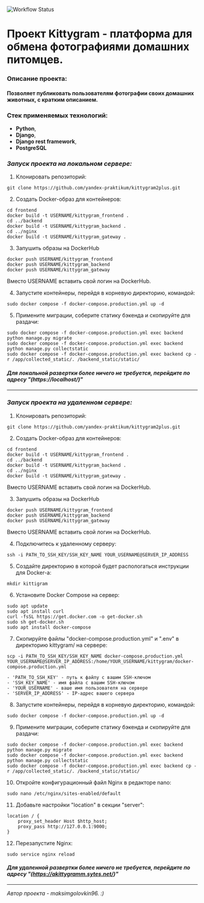 ![Workflow Status](https://github.com/MaksimGolovkin/kittygram_final/actions/workflows/main.yml/badge.svg)

# Проект Kittygram - платформа для обмена фотографиями домашних питомцев.

### Описание проекта:
#### Позволяет публиковать пользователям фотографии своих домашних животных, с кратким описанием.


### Стек применяемых технологий:

- __Python__, 
- __Django__,
- __Django rest framework__, 
- __PostgreSQL__

### _Запуск проекта на локальном сервере:_ 

1. Клонировать репозиторий:

```
git clone https://github.com/yandex-praktikum/kittygram2plus.git
```

2. Создать Docker-образ для контейнеров:
```
cd frontend
docker build -t USERNAME/kittygram_frontend .
cd ../backend
docker build -t USERNAME/kittygram_backend .
cd ../nginx
docker build -t USERNAME/kittygram_gateway .
```
3. Запушить образы на DockerHub

```
docker push USERNAME/kittygram_frontend
docker push USERNAME/kittygram_backend
docker push USERNAME/kittygram_gateway
```
Вместо USERNAME вставить свой логин на DockerHub.

4. Запустите контейнеры, перейдя в корневую директорию, командой:
```
sudo docker compose -f docker-compose.production.yml up -d
```
5. Примените миграции, соберите статику бэкенда и скопируйте для раздачи:
```
sudo docker compose -f docker-compose.production.yml exec backend python manage.py migrate
sudo docker compose -f docker-compose.production.yml exec backend python manage.py collectstatic
sudo docker compose -f docker-compose.production.yml exec backend cp -r /app/collected_static/. /backend_static/static/
```
#### _Для локальной развертки более ничего не требуется, перейдите по адресу "(https://localhost/)"_

---

### _Запуск проекта на удаленном сервере:_
1. Клонировать репозиторий:


```
git clone https://github.com/yandex-praktikum/kittygram2plus.git
```
2. Создать Docker-образ для контейнеров:
```
cd frontend
docker build -t USERNAME/kittygram_frontend .
cd ../backend
docker build -t USERNAME/kittygram_backend .
cd ../nginx
docker build -t USERNAME/kittygram_gateway .
```
Вместо USERNAME вставить свой логин на DockerHub.


3. Запушить образы на DockerHub

```
docker push USERNAME/kittygram_frontend
docker push USERNAME/kittygram_backend
docker push USERNAME/kittygram_gateway
```
Вместо USERNAME вставить свой логин на DockerHub.

4. Подключитесь к удаленному серверу:
```
ssh -i PATH_TO_SSH_KEY/SSH_KEY_NAME YOUR_USERNAME@SERVER_IP_ADDRESS 
```

5. Создайте директорию в которой будет распологаться инструкции для Docker-a:
```
mkdir kittigram
```

6. Установите Docker Compose на сервер:
```
sudo apt update
sudo apt install curl
curl -fsSL https://get.docker.com -o get-docker.sh
sudo sh get-docker.sh
sudo apt install docker-compose
```

7. Скопируйте файлы "docker-compose.production.yml" и ".env" в директорию kittygram/ на сервере:
```
scp -i PATH_TO_SSH_KEY/SSH_KEY_NAME docker-compose.production.yml YOUR_USERNAME@SERVER_IP_ADDRESS:/home/YOUR_USERNAME/kittygram/docker-compose.production.yml
```
    - 'PATH_TO_SSH_KEY' - путь к файлу с вашим SSH-ключом
    - 'SSH_KEY_NAME' - имя файла с вашим SSH-ключом
    - 'YOUR_USERNAME' - ваше имя пользователя на сервере
    - 'SERVER_IP_ADDRESS' - IP-адрес вашего сервера

8. Запустите контейнеры, перейдя в корневую директорию, командой:
```
sudo docker compose -f docker-compose.production.yml up -d
```
9. Примените миграции, соберите статику бэкенда и скопируйте для раздачи:
```
sudo docker compose -f docker-compose.production.yml exec backend python manage.py migrate
sudo docker compose -f docker-compose.production.yml exec backend python manage.py collectstatic
sudo docker compose -f docker-compose.production.yml exec backend cp -r /app/collected_static/. /backend_static/static/
```
10. Откройте конфигурационный файл Nginx в редакторе nano:
```
sudo nano /etc/nginx/sites-enabled/default
```

11. Добавьте настройки "location" в секции "server":
```
location / {
    proxy_set_header Host $http_host;
    proxy_pass http://127.0.0.1:9000;
}
```

12. Перезапустите Nginx:
```
sudo service nginx reload
```

#### _Для удаленной развертки более ничего не требуется, перейдите по адресу "(https://akittygramm.sytes.net/)"_

---
_Автор проекта - maksimgolovkin96. :)_